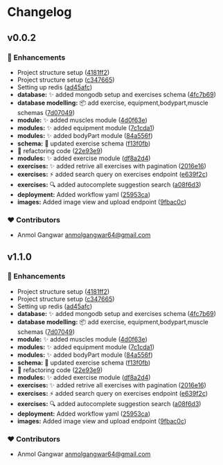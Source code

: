 # Changelog


## v0.0.2


### 🚀 Enhancements

- Project structure setup ([4181ff2](https://github.com/cyberboyanmol/exercisedb-api/commit/4181ff2))
- Project structure setup ([c347665](https://github.com/cyberboyanmol/exercisedb-api/commit/c347665))
- Setting up redis ([ad45afc](https://github.com/cyberboyanmol/exercisedb-api/commit/ad45afc))
- **database:** ✨  added mongodb setup and exercises schema ([4fc7b69](https://github.com/cyberboyanmol/exercisedb-api/commit/4fc7b69))
- **database modelling:** 📦️  add exercise, equipment,bodypart,muscle schemas ([7d07049](https://github.com/cyberboyanmol/exercisedb-api/commit/7d07049))
- **module:** ✨  added muscles module ([4d0f63e](https://github.com/cyberboyanmol/exercisedb-api/commit/4d0f63e))
- **modules:** ✨  added equipment module ([7c1cda1](https://github.com/cyberboyanmol/exercisedb-api/commit/7c1cda1))
- **modules:** ✨  added bodyPart module ([84a556f](https://github.com/cyberboyanmol/exercisedb-api/commit/84a556f))
- **schema:** 🔨  updated exercise schema ([f13f0fb](https://github.com/cyberboyanmol/exercisedb-api/commit/f13f0fb))
- 🔨  refactoring code ([22e93e9](https://github.com/cyberboyanmol/exercisedb-api/commit/22e93e9))
- **modules:** ✨  added exercise module ([df8a2d4](https://github.com/cyberboyanmol/exercisedb-api/commit/df8a2d4))
- **exercises:** ✨  added retrive all exercises with pagination ([2016e16](https://github.com/cyberboyanmol/exercisedb-api/commit/2016e16))
- **exercises:** ⚡️  added search query on exercises endpoint ([e639f2c](https://github.com/cyberboyanmol/exercisedb-api/commit/e639f2c))
- **exercises:** 🔍️  added autocomplete suggestion search ([a08f6d3](https://github.com/cyberboyanmol/exercisedb-api/commit/a08f6d3))
- **deployment:** Added workflow yaml ([25953ca](https://github.com/cyberboyanmol/exercisedb-api/commit/25953ca))
- **images:** Added image view and  upload endpoint ([9fbac0c](https://github.com/cyberboyanmol/exercisedb-api/commit/9fbac0c))

### ❤️ Contributors

- Anmol Gangwar <anmolgangwar64@gmail.com>

## v1.1.0


### 🚀 Enhancements

- Project structure setup ([4181ff2](https://github.com/cyberboyanmol/exercisedb-api/commit/4181ff2))
- Project structure setup ([c347665](https://github.com/cyberboyanmol/exercisedb-api/commit/c347665))
- Setting up redis ([ad45afc](https://github.com/cyberboyanmol/exercisedb-api/commit/ad45afc))
- **database:** ✨  added mongodb setup and exercises schema ([4fc7b69](https://github.com/cyberboyanmol/exercisedb-api/commit/4fc7b69))
- **database modelling:** 📦️  add exercise, equipment,bodypart,muscle schemas ([7d07049](https://github.com/cyberboyanmol/exercisedb-api/commit/7d07049))
- **module:** ✨  added muscles module ([4d0f63e](https://github.com/cyberboyanmol/exercisedb-api/commit/4d0f63e))
- **modules:** ✨  added equipment module ([7c1cda1](https://github.com/cyberboyanmol/exercisedb-api/commit/7c1cda1))
- **modules:** ✨  added bodyPart module ([84a556f](https://github.com/cyberboyanmol/exercisedb-api/commit/84a556f))
- **schema:** 🔨  updated exercise schema ([f13f0fb](https://github.com/cyberboyanmol/exercisedb-api/commit/f13f0fb))
- 🔨  refactoring code ([22e93e9](https://github.com/cyberboyanmol/exercisedb-api/commit/22e93e9))
- **modules:** ✨  added exercise module ([df8a2d4](https://github.com/cyberboyanmol/exercisedb-api/commit/df8a2d4))
- **exercises:** ✨  added retrive all exercises with pagination ([2016e16](https://github.com/cyberboyanmol/exercisedb-api/commit/2016e16))
- **exercises:** ⚡️  added search query on exercises endpoint ([e639f2c](https://github.com/cyberboyanmol/exercisedb-api/commit/e639f2c))
- **exercises:** 🔍️  added autocomplete suggestion search ([a08f6d3](https://github.com/cyberboyanmol/exercisedb-api/commit/a08f6d3))
- **deployment:** Added workflow yaml ([25953ca](https://github.com/cyberboyanmol/exercisedb-api/commit/25953ca))
- **images:** Added image view and  upload endpoint ([9fbac0c](https://github.com/cyberboyanmol/exercisedb-api/commit/9fbac0c))

### ❤️ Contributors

- Anmol Gangwar <anmolgangwar64@gmail.com>

